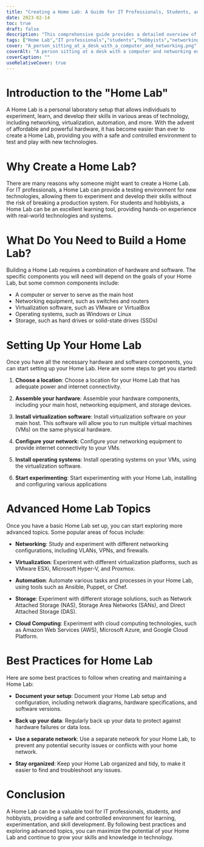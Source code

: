 ```yaml
---
title: "Creating a Home Lab: A Guide for IT Professionals, Students, and Hobbyists"
date: 2023-02-14
toc: true
draft: false
description: "This comprehensive guide provides a detailed overview of what a Home Lab is, why to create one, what components are needed, how to set it up, advanced topics to explore, and best practices to follow."
tags: ["Home Lab","IT professionals","students","hobbyists","networking","virtualization","automation","hardware","software","best practices","guide"]
cover: "A_person_sitting_at_a_desk_with_a_computer_and_networking.png"
coverAlt: "A person sitting at a desk with a computer and networking equipment, surrounded by books and notes."
coverCaption: ""
useRelativeCover: true
---
```


# Introduction to the "Home Lab"

A Home Lab is a personal laboratory setup that allows individuals to experiment, learn, and develop their skills in various areas of technology, including networking, virtualization, automation, and more. With the advent of affordable and powerful hardware, it has become easier than ever to create a Home Lab, providing you with a safe and controlled environment to test and play with new technologies.

# Why Create a Home Lab?

There are many reasons why someone might want to create a Home Lab. For IT professionals, a Home Lab can provide a testing environment for new technologies, allowing them to experiment and develop their skills without the risk of breaking a production system. For students and hobbyists, a Home Lab can be an excellent learning tool, providing hands-on experience with real-world technologies and systems.

# What Do You Need to Build a Home Lab?

Building a Home Lab requires a combination of hardware and software. The specific components you will need will depend on the goals of your Home Lab, but some common components include:

- A computer or server to serve as the main host
- Networking equipment, such as switches and routers
- Virtualization software, such as VMware or VirtualBox
- Operating systems, such as Windows or Linux
- Storage, such as hard drives or solid-state drives (SSDs)

# Setting Up Your Home Lab

Once you have all the necessary hardware and software components, you can start setting up your Home Lab. Here are some steps to get you started:

1. **Choose a location**: Choose a location for your Home Lab that has adequate power and internet connectivity.

2. **Assemble your hardware**: Assemble your hardware components, including your main host, networking equipment, and storage devices.

3. **Install virtualization software**: Install virtualization software on your main host. This software will allow you to run multiple virtual machines (VMs) on the same physical hardware.

4. **Configure your network**: Configure your networking equipment to provide internet connectivity to your VMs.

5. **Install operating systems**: Install operating systems on your VMs, using the virtualization software.

6. **Start experimenting**: Start experimenting with your Home Lab, installing and configuring various applications

# Advanced Home Lab Topics

Once you have a basic Home Lab set up, you can start exploring more advanced topics. Some popular areas of focus include:

- **Networking**: Study and experiment with different networking configurations, including VLANs, VPNs, and firewalls.

- **Virtualization**: Experiment with different virtualization platforms, such as VMware ESXi, Microsoft Hyper-V, and Proxmox.

- **Automation**: Automate various tasks and processes in your Home Lab, using tools such as Ansible, Puppet, or Chef.

- **Storage**: Experiment with different storage solutions, such as Network Attached Storage (NAS), Storage Area Networks (SANs), and Direct Attached Storage (DAS).

- **Cloud Computing**: Experiment with cloud computing technologies, such as Amazon Web Services (AWS), Microsoft Azure, and Google Cloud Platform.

# Best Practices for Home Lab

Here are some best practices to follow when creating and maintaining a Home Lab:

- **Document your setup**: Document your Home Lab setup and configuration, including network diagrams, hardware specifications, and software versions.

- **Back up your data**: Regularly back up your data to protect against hardware failures or data loss.

- **Use a separate network**: Use a separate network for your Home Lab, to prevent any potential security issues or conflicts with your home network.

- **Stay organized**: Keep your Home Lab organized and tidy, to make it easier to find and troubleshoot any issues.

# Conclusion

A Home Lab can be a valuable tool for IT professionals, students, and hobbyists, providing a safe and controlled environment for learning, experimentation, and skill development. By following best practices and exploring advanced topics, you can maximize the potential of your Home Lab and continue to grow your skills and knowledge in technology.
